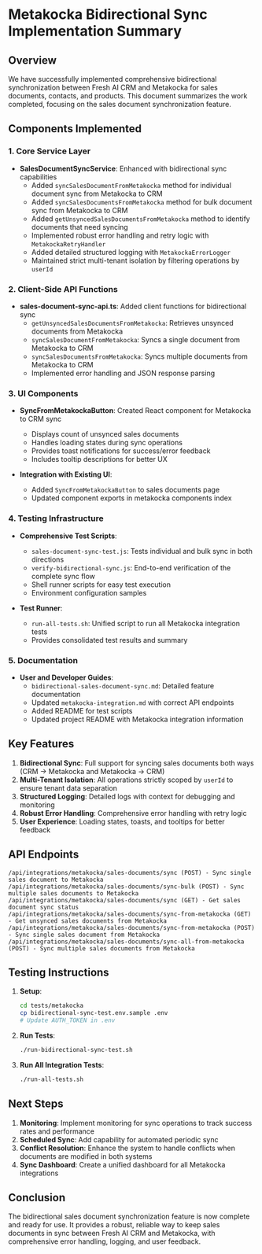 # Metakocka Bidirectional Sync Implementation Summary

## Overview

We have successfully implemented comprehensive bidirectional synchronization between Fresh AI CRM and Metakocka for sales documents, contacts, and products. This document summarizes the work completed, focusing on the sales document synchronization feature.

## Components Implemented

### 1. Core Service Layer

- **SalesDocumentSyncService**: Enhanced with bidirectional sync capabilities
  - Added `syncSalesDocumentFromMetakocka` method for individual document sync from Metakocka to CRM
  - Added `syncSalesDocumentsFromMetakocka` method for bulk document sync from Metakocka to CRM
  - Added `getUnsyncedSalesDocumentsFromMetakocka` method to identify documents that need syncing
  - Implemented robust error handling and retry logic with `MetakockaRetryHandler`
  - Added detailed structured logging with `MetakockaErrorLogger`
  - Maintained strict multi-tenant isolation by filtering operations by `userId`

### 2. Client-Side API Functions

- **sales-document-sync-api.ts**: Added client functions for bidirectional sync
  - `getUnsyncedSalesDocumentsFromMetakocka`: Retrieves unsynced documents from Metakocka
  - `syncSalesDocumentFromMetakocka`: Syncs a single document from Metakocka to CRM
  - `syncSalesDocumentsFromMetakocka`: Syncs multiple documents from Metakocka to CRM
  - Implemented error handling and JSON response parsing

### 3. UI Components

- **SyncFromMetakockaButton**: Created React component for Metakocka to CRM sync
  - Displays count of unsynced sales documents
  - Handles loading states during sync operations
  - Provides toast notifications for success/error feedback
  - Includes tooltip descriptions for better UX

- **Integration with Existing UI**:
  - Added `SyncFromMetakockaButton` to sales documents page
  - Updated component exports in metakocka components index

### 4. Testing Infrastructure

- **Comprehensive Test Scripts**:
  - `sales-document-sync-test.js`: Tests individual and bulk sync in both directions
  - `verify-bidirectional-sync.js`: End-to-end verification of the complete sync flow
  - Shell runner scripts for easy test execution
  - Environment configuration samples

- **Test Runner**:
  - `run-all-tests.sh`: Unified script to run all Metakocka integration tests
  - Provides consolidated test results and summary

### 5. Documentation

- **User and Developer Guides**:
  - `bidirectional-sales-document-sync.md`: Detailed feature documentation
  - Updated `metakocka-integration.md` with correct API endpoints
  - Added README for test scripts
  - Updated project README with Metakocka integration information

## Key Features

1. **Bidirectional Sync**: Full support for syncing sales documents both ways (CRM → Metakocka and Metakocka → CRM)
2. **Multi-Tenant Isolation**: All operations strictly scoped by `userId` to ensure tenant data separation
3. **Structured Logging**: Detailed logs with context for debugging and monitoring
4. **Robust Error Handling**: Comprehensive error handling with retry logic
5. **User Experience**: Loading states, toasts, and tooltips for better feedback

## API Endpoints

```
/api/integrations/metakocka/sales-documents/sync (POST) - Sync single sales document to Metakocka
/api/integrations/metakocka/sales-documents/sync-bulk (POST) - Sync multiple sales documents to Metakocka
/api/integrations/metakocka/sales-documents/sync (GET) - Get sales document sync status
/api/integrations/metakocka/sales-documents/sync-from-metakocka (GET) - Get unsynced sales documents from Metakocka
/api/integrations/metakocka/sales-documents/sync-from-metakocka (POST) - Sync single sales document from Metakocka
/api/integrations/metakocka/sales-documents/sync-all-from-metakocka (POST) - Sync multiple sales documents from Metakocka
```

## Testing Instructions

1. **Setup**:
   ```bash
   cd tests/metakocka
   cp bidirectional-sync-test.env.sample .env
   # Update AUTH_TOKEN in .env
   ```

2. **Run Tests**:
   ```bash
   ./run-bidirectional-sync-test.sh
   ```
   
3. **Run All Integration Tests**:
   ```bash
   ./run-all-tests.sh
   ```

## Next Steps

1. **Monitoring**: Implement monitoring for sync operations to track success rates and performance
2. **Scheduled Sync**: Add capability for automated periodic sync
3. **Conflict Resolution**: Enhance the system to handle conflicts when documents are modified in both systems
4. **Sync Dashboard**: Create a unified dashboard for all Metakocka integrations

## Conclusion

The bidirectional sales document synchronization feature is now complete and ready for use. It provides a robust, reliable way to keep sales documents in sync between Fresh AI CRM and Metakocka, with comprehensive error handling, logging, and user feedback.
